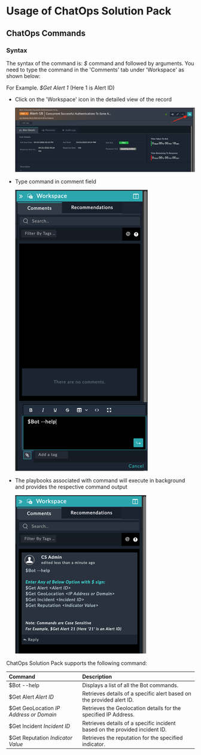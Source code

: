 # Usage of ChatOps Solution Pack

## ChatOps Commands

### Syntax

The syntax of the command is: *$* command and followed by arguments. You need to type the command in the 'Comments' tab under 'Workspace' as shown below:

For Example. *$Get Alert 1* (Here 1 is Alert ID)

- Click on the 'Workspace' icon in the detailed view of the record

    ![Open Workspace](media/openWorkspace.png)

- Type command in comment field

    ![Workspace Command](media/workspaceCommand.png)

- The playbooks associated with command will execute in background and provides the respective command output

    ![Command Output](media/commandOutput.png)

ChatOps Solution Pack supports the following command:

|**Command**|**Description**|
| :- | :- |
| $Bot --help | Displays a list of all the Bot commands. |
| $Get Alert *Alert ID* | Retrieves details of a specific alert based on the provided alert ID.|
| $Get GeoLocation *IP Address or Domain* | Retrieves the Geolocation details for the specified IP Address. |
| $Get Incident *Incident ID* | Retrieves details of a specific incident based on the provided incident ID. |
| $Get Reputation *Indicator Value* | Retrieves the reputation for the specified indicator. |
